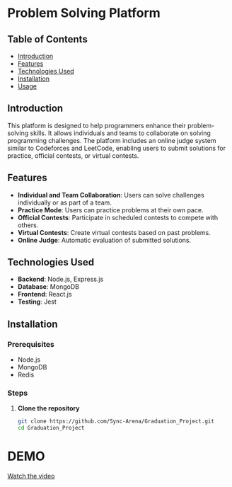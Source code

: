 # Problem Solving Platform

## Table of Contents
- [Introduction](#introduction)
- [Features](#features)
- [Technologies Used](#technologies-used)
- [Installation](#installation)
- [Usage](#usage)

## Introduction
This platform is designed to help programmers enhance their problem-solving skills. It allows individuals and teams to collaborate on solving programming challenges. The platform includes an online judge system similar to Codeforces and LeetCode, enabling users to submit solutions for practice, official contests, or virtual contests.

## Features
- **Individual and Team Collaboration**: Users can solve challenges individually or as part of a team.
- **Practice Mode**: Users can practice problems at their own pace.
- **Official Contests**: Participate in scheduled contests to compete with others.
- **Virtual Contests**: Create virtual contests based on past problems.
- **Online Judge**: Automatic evaluation of submitted solutions.

## Technologies Used
- **Backend**: Node.js, Express.js
- **Database**: MongoDB
- **Frontend**: React.js
- **Testing**: Jest

## Installation
### Prerequisites
- Node.js
- MongoDB
- Redis

### Steps
1. **Clone the repository**
   ```bash
   git clone https://github.com/Sync-Arena/Graduation_Project.git
   cd Graduation_Project

# DEMO

[Watch the video](https://raw.githubusercontent.com/Sync-Arena/Graduation_Project/main/demo.mp4)

